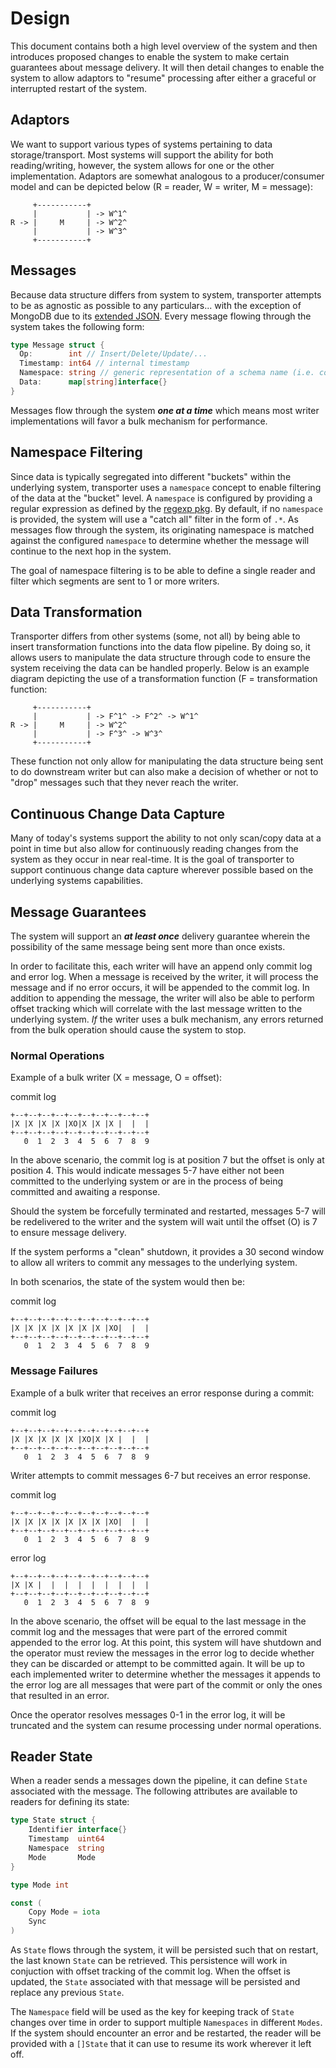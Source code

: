 # Design

This document contains both a high level overview of the system and then introduces
proposed changes to enable the system to make certain guarantees about message delivery.
It will then detail changes to enable the system to allow adaptors to "resume" processing
after either a graceful or interrupted restart of the system.

## Adaptors

We want to support various types of systems pertaining to data storage/transport. Most systems
will support the ability for both reading/writing, however, the system allows for one or the 
other implementation. Adaptors are somewhat analogous to a producer/consumer model and can be 
depicted below (R = reader, W = writer, M = message):

```
     +-----------+
     |           | -> W^1^
R -> |     M     | -> W^2^
     |           | -> W^3^
     +-----------+
```

## Messages

Because data structure differs from system to system, transporter attempts to be as agnostic as possible
to any particulars... with the exception of MongoDB due to its [extended JSON](https://docs.mongodb.com/manual/reference/mongodb-extended-json/). Every message flowing through the system takes the following form:

```go
type Message struct {
  Op:        int // Insert/Delete/Update/...
  Timestamp: int64 // internal timestamp
  Namespace: string // generic representation of a schema name (i.e. collection/table/queue)
  Data:      map[string]interface{}
}
```

Messages flow through the system ***one at a time*** which means most writer implementations 
will favor a bulk mechanism for performance.

## Namespace Filtering

Since data is typically segregated into different "buckets" within the underlying system, transporter
uses a `namespace` concept to enable filtering of the data at the "bucket" level. A `namespace` is 
configured by providing a regular expression as defined by the [regexp pkg](https://golang.org/pkg/regexp/).
By default, if no `namespace` is provided, the system will use a "catch all" filter in the form of `.*`.
As messages flow through the system, its originating namespace is matched against the configured 
`namespace` to determine whether the message will continue to the next hop in the system.

The goal of namespace filtering is to be able to define a single reader and filter which segments
are sent to 1 or more writers.

## Data Transformation

Transporter differs from other systems (some, not all) by being able to insert transformation functions
into the data flow pipeline. By doing so, it allows users to manipulate the data structure through code
to ensure the system receiving the data can be handled properly. Below is an example diagram depicting
the use of a transformation function (F = transformation function:

```
     +-----------+
     |           | -> F^1^ -> F^2^ -> W^1^
R -> |     M     | -> W^2^
     |           | -> F^3^ -> W^3^
     +-----------+
```

These function not only allow for manipulating the data structure being sent to do downstream writer 
but can also make a decision of whether or not to "drop" messages such that they never reach the writer.

## Continuous Change Data Capture

Many of today's systems support the ability to not only scan/copy data at a point in time but also
allow for continuously reading changes from the system as they occur in near real-time. It is the goal
of transporter to support continuous change data capture wherever possible based on the underlying 
systems capabilities. 

## Message Guarantees

The system will support an ***at least once*** delivery guarantee wherein the possibility of the same
message being sent more than once exists. 

In order to facilitate this, each writer will have an append only commit log and error log. When a 
message is received by the writer, it will process the message and if no error occurs, it will be 
appended to the commit log. In addition to appending the message, the writer will also be able to 
perform offset tracking which will correlate with the last message written to the underlying system. 
_If_ the writer uses a bulk mechanism, any errors returned from the bulk operation should cause the 
system to stop. 

### Normal Operations

Example of a bulk writer (X = message, O = offset):

commit log
```
+--+--+--+--+--+--+--+--+--+--+
|X |X |X |X |XO|X |X |X |  |  |
+--+--+--+--+--+--+--+--+--+--+
   0  1  2  3  4  5  6  7  8  9 
```

In the above scenario, the commit log is at position 7 but the offset is only at position 4. This would
indicate messages 5-7 have either not been committed to the underlying system or are in the process
of being committed and awaiting a response.

Should the system be forcefully terminated and restarted, messages 5-7 will be redelivered to the writer
and the system will wait until the offset (O) is 7 to ensure message delivery. 

If the system performs a "clean" shutdown, it provides a 30 second window to allow all writers to commit
any messages to the underlying system.

In both scenarios, the state of the system would then be:

commit log
```
+--+--+--+--+--+--+--+--+--+--+
|X |X |X |X |X |X |X |XO|  |  |
+--+--+--+--+--+--+--+--+--+--+
   0  1  2  3  4  5  6  7  8  9 
```

### Message Failures

Example of a bulk writer that receives an error response during a commit:


commit log
```
+--+--+--+--+--+--+--+--+--+--+
|X |X |X |X |X |XO|X |X |  |  |
+--+--+--+--+--+--+--+--+--+--+
   0  1  2  3  4  5  6  7  8  9 
```

Writer attempts to commit messages 6-7 but receives an error response.

commit log
```
+--+--+--+--+--+--+--+--+--+--+
|X |X |X |X |X |X |X |XO|  |  |
+--+--+--+--+--+--+--+--+--+--+
   0  1  2  3  4  5  6  7  8  9 
```

error log
```
+--+--+--+--+--+--+--+--+--+--+
|X |X |  |  |  |  |  |  |  |  |
+--+--+--+--+--+--+--+--+--+--+
   0  1  2  3  4  5  6  7  8  9 
```

In the above scenario, the offset will be equal to the last message in the commit log and the messages
that were part of the errored commit appended to the error log. At this point, this system will have 
shutdown and the operator must review the messages in the error log to decide whether they can be discarded
or attempt to be committed again. It will be up to each implemented writer to determine whether the
messages it appends to the error log are all messages that were part of the commit or only the ones that
resulted in an error.

Once the operator resolves messages 0-1 in the error log, it will be truncated and the system can resume
processing under normal operations.

## Reader State

When a reader sends a messages down the pipeline, it can define `State` associated with the message.
The following attributes are available to readers for defining its state:

```Go
type State struct {
	Identifier interface{}
	Timestamp  uint64
	Namespace  string
	Mode       Mode
}

type Mode int

const (
	Copy Mode = iota
	Sync
)
```

As `State` flows through the system, it will be persisted such that on restart, the last known `State` 
can be retrieved. This persistence will work in conjuction with offset tracking of the commit log. When 
the offset is updated, the `State` associated with that message will be persisted and replace any previous
`State`. 

The `Namespace` field will be used as the key for keeping track of `State` changes over time in order to
support multiple `Namespaces` in different `Modes`. If the system should encounter an error and be 
restarted, the reader will be provided with a `[]State` that it can use to resume its work wherever it left
off.





